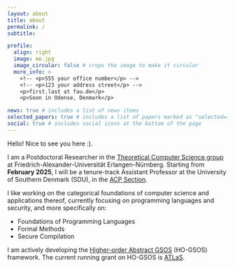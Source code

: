 ```yaml
---
layout: about
title: about
permalink: /
subtitle:

profile:
  align: right
  image: me.jpg
  image_circular: false # crops the image to make it circular
  more_info: >
    <!-- <p>555 your office number</p> -->
    <!-- <p>123 your address street</p> -->
    <p>first.last at fau.de</p>
    <p>Soon in Odense, Denmark</p>

news: true # includes a list of news items
selected_papers: true # includes a list of papers marked as "selected={true}"
social: true # includes social icons at the bottom of the page
---
```


Hello! Nice to see you here :).

I am a Postdoctoral Researcher in the [Theoretical Computer Science group](https://www8.cs.fau.de/) at Friedrich-Alexander-Universität Erlangen-Nürnberg. Starting from **February 2025**, I will be a tenure-track Assistant Professor at the University of Southern Denmark (SDU), in the [ACP Section](https://acp.sdu.dk/).

I like working on the categorical foundations of computer science and applications thereof, currently focusing on programming languages and security, and more specifically on:

- Foundations of Programming Languages
- Formal Methods
- Secure Compilation

I am actively developing the [Higher-order Abstract GSOS](https://www.steliostsampas.com/projects/higher-order/) (HO-GSOS) framework. The current running grant on HO-GSOS is [ATLaS](https://www.steliostsampas.com/projects/atlas/).
